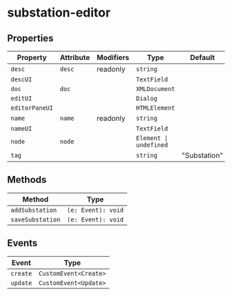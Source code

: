 # substation-editor

## Properties

| Property       | Attribute | Modifiers | Type                   | Default      |
|----------------|-----------|-----------|------------------------|--------------|
| `desc`         | `desc`    | readonly  | `string`               |              |
| `descUI`       |           |           | `TextField`            |              |
| `doc`          | `doc`     |           | `XMLDocument`          |              |
| `editUI`       |           |           | `Dialog`               |              |
| `editorPaneUI` |           |           | `HTMLElement`          |              |
| `name`         | `name`    | readonly  | `string`               |              |
| `nameUI`       |           |           | `TextField`            |              |
| `node`         | `node`    |           | `Element \| undefined` |              |
| `tag`          |           |           | `string`               | "Substation" |

## Methods

| Method           | Type               |
|------------------|--------------------|
| `addSubstation`  | `(e: Event): void` |
| `saveSubstation` | `(e: Event): void` |

## Events

| Event    | Type                  |
|----------|-----------------------|
| `create` | `CustomEvent<Create>` |
| `update` | `CustomEvent<Update>` |
